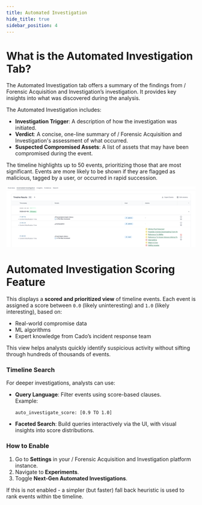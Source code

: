 ```yaml
---
title: Automated Investigation
hide_title: true
sidebar_position: 4
---
```


# What is the Automated Investigation Tab?

The Automated Investigation tab offers a summary of the findings from / Forensic Acquisition and Investigation’s investigation. It provides key insights into what was discovered during the analysis.

The Automated Investigation includes:
- **Investigation Trigger**: A description of how the investigation was initiated.
- **Verdict**: A concise, one-line summary of / Forensic Acquisition and Investigation's assessment of what occurred.
- **Suspected Compromised Assets**: A list of assets that may have been compromised during the event.

The timeline highlights up to 50 events, prioritizing those that are most significant. Events are more likely to be shown if they are flagged as malicious, tagged by a user, or occurred in rapid succession.

![Automated Investigation](/img/tutorial5.png)

# Automated Investigation Scoring Feature

This displays a **scored and prioritized view** of timeline events. Each event is assigned a score between `0.0` (likely uninteresting) and `1.0` (likely interesting), based on:

- Real-world compromise data
- ML algorithms
- Expert knowledge from Cado’s incident response team

This view helps analysts quickly identify suspicious activity without sifting through hundreds of thousands of events.

### Timeline Search

For deeper investigations, analysts can use:

- **Query Language**: Filter events using score-based clauses.  
  Example:
  ```text
  auto_investigate_score: [0.9 TO 1.0]
  ```
- **Faceted Search**: Build queries interactively via the UI, with visual insights into score distributions.

### How to Enable

1. Go to **Settings** in your / Forensic Acquisition and Investigation platform instance.
2. Navigate to **Experiments**.
3. Toggle **Next-Gen Automated Investigations**.

If this is not enabled - a simpler (but faster) fall back heuristic is used to rank events within tbe timeline.

